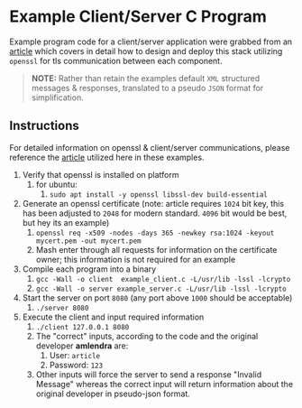 # Example Client/Server C Program

Example program code for a client/server application were grabbed from an [article](https://aticleworld.com/ssl-server-client-using-openssl-in-c/) which covers in detail how to design and deploy this stack utilizing `openssl` for tls communication between each component.

> **NOTE:** Rather than retain the examples default `XML` structured messages & responses, translated to a pseudo `JSON` format for simplification.

## Instructions

For detailed information on openssl & client/server communications, please reference the [article](https://aticleworld.com/ssl-server-client-using-openssl-in-c/) utilized here in these examples.

1. Verify that openssl is installed on platform
   1. for ubuntu:
      1. `sudo apt install -y openssl libssl-dev build-essential`
2. Generate an openssl certificate (note: article requires `1024` bit key, this has been adjusted to `2048` for modern standard. `4096` bit would be best, but hey its an example)
   1. `openssl req -x509 -nodes -days 365 -newkey rsa:1024 -keyout mycert.pem -out mycert.pem`
   2. Mash enter through all requests for information on the certificate owner; this information is not required for an example
3. Compile each program into a binary
   1. `gcc -Wall -o client  example_client.c -L/usr/lib -lssl -lcrypto`
   2. `gcc -Wall -o server example_server.c -L/usr/lib -lssl -lcrypto`
4. Start the server on port `8080` (any port above `1000` should be acceptable)
   1. `./server 8080`
5. Execute the client and input required information
   1. `./client 127.0.0.1 8080`
   2. The "correct" inputs, according to the code and the original developer **amlendra** are:
      1. User: `article`
      2. Password: `123`
   3. Other inputs will force the server to send a response "Invalid Message" whereas the correct input will return information about the original developer in pseudo-json format.
